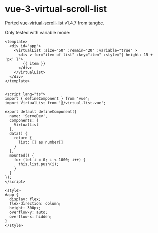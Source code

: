 # vue-3-virtual-scroll-list
Ported [vue-virtual-scroll-list](https://github.com/vue-virtual-scroll-list/tree/v1.4.7) v1.4.7 from [tangbc](https://github.com/).

Only tested with variable mode: 
```vue
<template>
  <div id="app">
    <VirtualList :size="50" :remain="20" :variable="true" >
      <div v-for="item of list" :key="item" :style="{ height: 15 + 'px' }">
        {{ item }}
      </div>
    </VirtualList>
  </div>
</template>


<script lang="ts">
import { defineComponent } from 'vue';
import VirtualList from '@/virtual-list.vue';

export default defineComponent({
  name: 'ServeDev',
  components: {
    VirtualList
  },
  data() {
    return {
      list: [] as number[]
    }
  },
  mounted() {
    for (let i = 0; i < 1000; i++) {
      this.list.push(i);
    }
  }
});
</script>

<style>
#app {
  display: flex;
  flex-direction: column;
  height: 300px;
  overflow-y: auto;
  overflow-x: hidden;
}
</style>
```